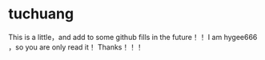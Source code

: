 # tuchuang
This is a little，and add to some github  fills in the future！！
I am hygee666   ，so you are only read it！
Thanks！！！
